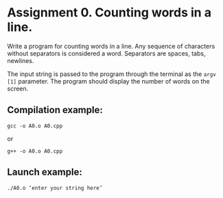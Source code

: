 # Assignment 0. Сounting words in a line.
Write a program for counting words in a line. Any sequence of characters without separators is considered a word. Separators are spaces, tabs, newlines.

The input string is passed to the program through the terminal as the `argv [1]` parameter. The program should display the number of words on the screen.

## Compilation example:
```
gcc -o A0.o A0.cpp
```
or
```
g++ -o A0.o A0.cpp
```
## Launch example:
```
./A0.o ‘enter your string here’
```